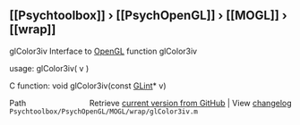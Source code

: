 ## [[Psychtoolbox]] &#8250; [[PsychOpenGL]] &#8250; [[MOGL]] &#8250; [[wrap]]

glColor3iv  Interface to [OpenGL](OpenGL) function glColor3iv  
  
usage:  glColor3iv( v )  
  
C function:  void glColor3iv(const [GLint](GLint)\* v)  




<div class="code_header" style="text-align:right;">
  <span style="float:left;">Path&nbsp;&nbsp;</span> <span class="counter">Retrieve <a href=
  "https://raw.github.com/Psychtoolbox-3/Psychtoolbox-3/beta/Psychtoolbox/PsychOpenGL/MOGL/wrap/glColor3iv.m">current version from GitHub</a> | View <a href=
  "https://github.com/Psychtoolbox-3/Psychtoolbox-3/commits/beta/Psychtoolbox/PsychOpenGL/MOGL/wrap/glColor3iv.m">changelog</a></span>
</div>
<div class="code">
  <code>Psychtoolbox/PsychOpenGL/MOGL/wrap/glColor3iv.m</code>
</div>


